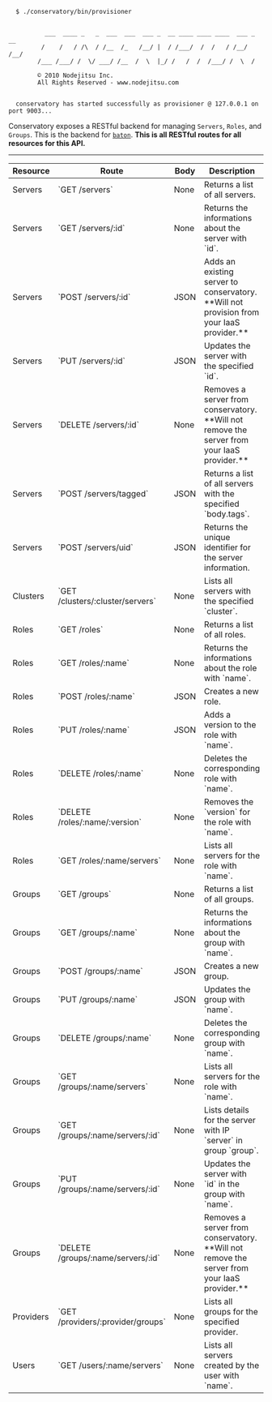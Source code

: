 
```
  $ ./conservatory/bin/provisioner 


          ___  ____ _   _  ___  ___  ___ _  __ ____ ____ ____  ___ _  __
         /    /   / /\  / /__  /_   /__/ |  / /___/  /  /   / /__/ /__/
        /___ /___/ /  \/ ___/ /__  /  \  |_/ /   /  /  /___/ /  \  /

        © 2010 Nodejitsu Inc.
        All Rights Reserved - www.nodejitsu.com


  conservatory has started successfully as provisioner @ 127.0.0.1 on port 9003...
```

Conservatory exposes a RESTful backend for managing `Servers`, `Roles`, and `Groups`. This is the backend for  [`baton`](/baton). **This is all RESTful routes for all resources for this API.**

<hr>

<table class="fullref">
  <thead>
    <th>Resource</th>
    <th>Route</th>
    <th>Body</th>
    <th>Description</th>
  </thead>
  <tr>
    <td>Servers</td>
    <td>`GET /servers`</td>
    <td>None</td>
    <td>Returns a list of all servers.</td>
  </tr>
  <tr>
    <td>Servers</td>
    <td>`GET /servers/:id`</td>
    <td>None</td>
    <td>Returns the informations about the server with `id`.</td>
  </tr>
  <tr>
    <td>Servers</td>
    <td>`POST /servers/:id`</td>
    <td>JSON</td>
    <td>Adds an existing server to conservatory. **Will not provision from your IaaS provider.**</td>
  </tr>
  <tr>
    <td>Servers</td>
    <td>`PUT /servers/:id`</td>
    <td>JSON</td>
    <td>Updates the server with the specified `id`.</td>
  </tr>
  <tr>
    <td>Servers</td>
    <td>`DELETE /servers/:id`</td>
    <td>None</td>
    <td>Removes a server from conservatory. **Will not remove the server from your IaaS provider.**</td>
  </tr>
  <tr>
    <td>Servers</td>
    <td>`POST /servers/tagged`</td>
    <td>JSON</td>
    <td>Returns a list of all servers with the specified `body.tags`.</td>
  </tr>
  <tr>
    <td>Servers</td>
    <td>`POST /servers/uid`</td>
    <td>JSON</td>
    <td>Returns the unique identifier for the server information.</td>
  </tr>
  <tr>
    <td>Clusters</td>
    <td>`GET /clusters/:cluster/servers`</td>
    <td>None</td>
    <td>Lists all servers with the specified `cluster`.</td>
  </tr>  
  <tr>
    <td>Roles</td>
    <td>`GET /roles`</td>
    <td>None</td>
    <td>Returns a list of all roles.</td>
  </tr>
  <tr>
    <td>Roles</td>
    <td>`GET /roles/:name`</td>
    <td>None</td>
    <td>Returns the informations about the role with `name`.</td>
  </tr>
  <tr>
    <td>Roles</td>
    <td>`POST /roles/:name`</td>
    <td>JSON</td>
    <td>Creates a new role.</td>
  </tr>
  <tr>
    <td>Roles</td>
    <td>`PUT /roles/:name`</td>
    <td>JSON</td>
    <td>Adds a version to the role with `name`.</td>
  </tr>
  <tr>
    <td>Roles</td>
    <td>`DELETE /roles/:name`</td>
    <td>None</td>
    <td>Deletes the corresponding role with `name`.</td>
  </tr>
  <tr>
    <td>Roles</td>
    <td>`DELETE /roles/:name/:version`</td>
    <td>None</td>
    <td>Removes the `version` for the role with `name`.</td>
  </tr>
  <tr>
    <td>Roles</td>
    <td>`GET /roles/:name/servers`</td>
    <td>None</td>
    <td>Lists all servers for the role with `name`.</td>
  </tr>
  <tr>
    <td>Groups</td>
    <td>`GET /groups`</td>
    <td>None</td>
    <td>Returns a list of all groups.</td>
  </tr>
  <tr>
    <td>Groups</td>
    <td>`GET /groups/:name`</td>
    <td>None</td>
    <td>Returns the informations about the group with `name`.</td>
  </tr>
  <tr>
    <td>Groups</td>
    <td>`POST /groups/:name`</td>
    <td>JSON</td>
    <td>Creates a new group.</td>
  </tr>
  <tr>
    <td>Groups</td>
    <td>`PUT /groups/:name`</td>
    <td>JSON</td>
    <td>Updates the group with `name`.</td>
  </tr>
  <tr>
    <td>Groups</td>
    <td>`DELETE /groups/:name`</td>
    <td>None</td>
    <td>Deletes the corresponding group with `name`.</td>
  </tr>
  <tr>
    <td>Groups</td>
    <td>`GET /groups/:name/servers`</td>
    <td>None</td>
    <td>Lists all servers for the role with `name`.</td>
  </tr>
  <tr>
    <td>Groups</td>
    <td>`GET /groups/:name/servers/:id`</td>
    <td>None</td>
    <td>Lists details for the server with IP `server` in group `group`.</td>
  </tr>
  <tr>
    <td>Groups</td>
    <td>`PUT /groups/:name/servers/:id`</td>
    <td>None</td>
    <td>Updates the server with `id` in the group with `name`.</td>
  </tr>
  <tr>
    <td>Groups</td>
    <td>`DELETE /groups/:name/servers/:id`</td>
    <td>None</td>
    <td>Removes a server from conservatory. **Will not remove the server from your IaaS provider.**</td>
  </tr>
  <tr>
    <td>Providers</td>
    <td>`GET /providers/:provider/groups`</td>
    <td>None</td>
    <td>Lists all groups for the specified provider.</td>
  </tr>  
  <tr>
    <td>Users</td>
    <td>`GET /users/:name/servers`</td>
    <td>None</td>
    <td>Lists all servers created by the user with `name`.</td>
  </tr>
</table>

[meta:title]: <> (Single-page Conservatory API Reference)